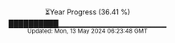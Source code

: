 <p align="center">
⏳Year Progress (36.41 %) <br>
██████████▁▁▁▁▁▁▁▁▁▁▁▁▁▁▁▁▁▁▁▁ <br>
<sub>Updated: Mon, 13 May 2024 06:23:48 GMT</sub>
</p>

